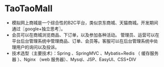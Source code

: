 # TaoTaoMall
*  模拟网上商城是一个综合性的B2C平台，类似京东商城、天猫商城。开发期间通过〖google+独立思考〗。   
*  会员可以在商城浏览商品、下订单，以及参加各种活动。 管理员、运营可以在平台后台管理系统中管理商品、订单、会员等。客服可以在后台管理系统中处理用户的询问以及投诉。  
*  技术选型（主要技术）：Spring 、SpringMVC 、Mybatis+Redis （ 缓存服务器 ）、Nginx （web 服务器）、Mysql、JSP、EasyUI、CSS+DIV
